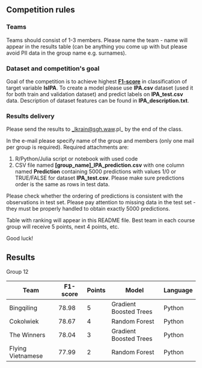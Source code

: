 ## Competition rules
### Teams
Teams should consist of 1-3 members. Please name the team - name will appear in the results table (can be anything you come up with but please avoid PII data in the group name e.g. surnames).

### Dataset and competition's goal
Goal of the competition is to achieve highest **[F1-score](https://en.wikipedia.org/wiki/F-score)** in classification of target variable **IsIPA**. To create a model please use **IPA.csv** dataset (used it for both train and validation dataset) and predict labels on **IPA_test.csv** data. Description of dataset features can be found in **IPA_description.txt**.

### Results delivery
Please send the results to _lkrain@sgh.waw.pl_ by the end of the class.

In the e-mail please specify name of the group and members (only one mail per group is required). Required attachments are:
1. R/Python/Julia script or notebook with used code
2. CSV file named **[group_name]_IPA_prediction.csv** with one column named **Prediction** containing 5000 predictions with values 1/0 or TRUE/FALSE for dataset **IPA_test.csv**. Please make sure predictions order is the same as rows in test data.

Please check whether the ordering of predictions is consistent with the observations in test set. Please pay attention to missing data in the test set - they must be properly handled to obtain exactly 5000 predictions.

Table with ranking will appear in this README file. Best team in each course group will receive 5 points, next 4 points, etc.

Good luck!

## Results

Group 12

| **Team**          | **F1-score** | **Points** | **Model**              | **Language** |
|-------------------|--------------|------------|------------------------|--------------|
| Bingqiling        | 78.98        | 5          | Gradient Boosted Trees | Python       |
| Cokolwiek         | 78.67        | 4          | Random Forest          | Python       |
| The Winners       | 78.04        | 3          | Gradient Boosted Trees | Python       |
| Flying Vietnamese | 77.99        | 2          | Random Forest          | Python       |

